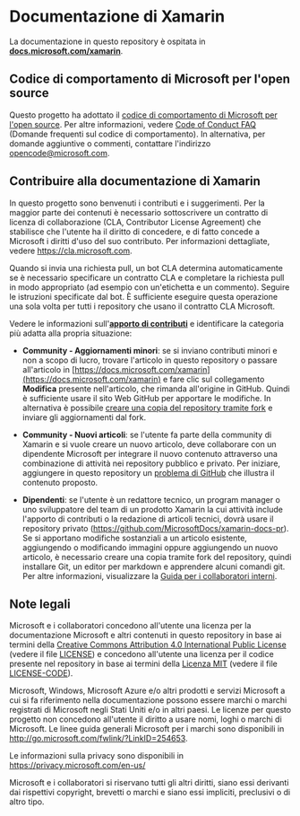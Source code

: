 # <a name="xamarin-documentation"></a>Documentazione di Xamarin

La documentazione in questo repository è ospitata in [**docs.microsoft.com/xamarin**](https://docs.microsoft.com/xamarin).

## <a name="microsoft-open-source-code-of-conduct"></a>Codice di comportamento di Microsoft per l'open source

Questo progetto ha adottato il [codice di comportamento di Microsoft per l'open source](https://opensource.microsoft.com/codeofconduct/).
Per altre informazioni, vedere [Code of Conduct FAQ](https://opensource.microsoft.com/codeofconduct/faq/) (Domande frequenti sul codice di comportamento). In alternativa, per domande aggiuntive o commenti, contattare l'indirizzo [opencode@microsoft.com](mailto:opencode@microsoft.com).

## <a name="contribute-to-xamarin-documentation"></a>Contribuire alla documentazione di Xamarin

In questo progetto sono benvenuti i contributi e i suggerimenti.  Per la maggior parte dei contenuti è necessario sottoscrivere un contratto di licenza di collaborazione (CLA, Contributor License Agreement) che stabilisce che l'utente ha il diritto di concedere, e di fatto concede a Microsoft i diritti d'uso del suo contributo. Per informazioni dettagliate, vedere https://cla.microsoft.com.

Quando si invia una richiesta pull, un bot CLA determina automaticamente se è necessario specificare un contratto CLA e completare la richiesta pull in modo appropriato (ad esempio con un'etichetta e un commento). Seguire le istruzioni specificate dal bot. È sufficiente eseguire questa operazione una sola volta per tutti i repository che usano il contratto CLA Microsoft.

Vedere le informazioni sull'[**apporto di contributi**](CONTRIBUTING.md) e identificare la categoria più adatta alla propria situazione:

* **Community - Aggiornamenti minori**: se si inviano contributi minori e non a scopo di lucro, trovare l'articolo in questo repository o passare all'articolo in [https://docs.microsoft.com/xamarin](https://docs.microsoft.com/xamarin) e fare clic sul collegamento **Modifica** presente nell'articolo, che rimanda all'origine in GitHub. Quindi è sufficiente usare il sito Web GitHub per apportare le modifiche. In alternativa è possibile [creare una copia del repository tramite fork](CONTRIBUTING.md) e inviare gli aggiornamenti dal fork.

* **Community - Nuovi articoli**: se l'utente fa parte della community di Xamarin e si vuole creare un nuovo articolo, deve collaborare con un dipendente Microsoft per integrare il nuovo contenuto attraverso una combinazione di attività nei repository pubblico e privato. Per iniziare, aggiungere in questo repository un [problema di GitHub](https://github.com/MicrosoftDocs/xamarin-docs/issues) che illustra il contenuto proposto.

* **Dipendenti**: se l'utente è un redattore tecnico, un program manager o uno sviluppatore del team di un prodotto Xamarin la cui attività include l'apporto di contributi o la redazione di articoli tecnici, dovrà usare il repository privato (https://github.com/MicrosoftDocs/xamarin-docs-pr). Se si apportano modifiche sostanziali a un articolo esistente, aggiungendo o modificando immagini oppure aggiungendo un nuovo articolo, è necessario creare una copia tramite fork del repository, quindi installare Git, un editor per markdown e apprendere alcuni comandi git. Per altre informazioni, visualizzare la [Guida per i collaboratori interni](https://review.docs.microsoft.com/help/contribute/?branch=master).

## <a name="legal-notices"></a>Note legali

Microsoft e i collaboratori concedono all'utente una licenza per la documentazione Microsoft e altri contenuti in questo repository in base ai termini della [Creative Commons Attribution 4.0 International Public License](https://creativecommons.org/licenses/by/4.0/legalcode) (vedere il file [LICENSE](LICENSE)) e concedono all'utente una licenza per il codice presente nel repository in base ai termini della [Licenza MIT](https://opensource.org/licenses/MIT) (vedere il file [LICENSE-CODE](LICENSE-CODE)).

Microsoft, Windows, Microsoft Azure e/o altri prodotti e servizi Microsoft a cui si fa riferimento nella documentazione possono essere marchi o marchi registrati di Microsoft negli Stati Uniti e/o in altri paesi.
Le licenze per questo progetto non concedono all'utente il diritto a usare nomi, loghi o marchi di Microsoft.
Le linee guida generali Microsoft per i marchi sono disponibili in http://go.microsoft.com/fwlink/?LinkID=254653.

Le informazioni sulla privacy sono disponibili in https://privacy.microsoft.com/en-us/

Microsoft e i collaboratori si riservano tutti gli altri diritti, siano essi derivanti dai rispettivi copyright, brevetti o marchi e siano essi impliciti, preclusivi o di altro tipo.
